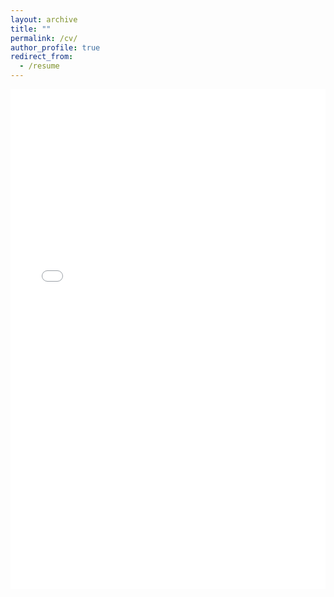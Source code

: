```yaml
---
layout: archive
title: ""
permalink: /cv/
author_profile: true
redirect_from:
  - /resume
---
```


<iframe src="../files/CV.pdf" width="100%" height="800" frameborder="no" border="0" marginwidth="0" marginheight="0"></iframe>

<!-- You can download a PDF copy of my CV [here](xiaoquan_gao/tree/master/files/CV.pdf). -->
